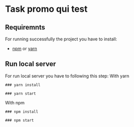 # Task promo qui test

## Requiremnts

For running successfully the project you have to install:
- [npm](https://nodejs.org/it/download/) or [yarn](https://classic.yarnpkg.com/en/docs/install/#mac-stable)


## Run local server
For run local server you have to following this step:
With yarn
```
### yarn install

### yarn start
```

With npm
```
### npm install 

### npm start
```